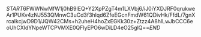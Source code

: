 $START$6FWWNwMfW1j0hB9IEQ+Y2XpPZgT4m1LXVbj6/iJ0iYXDJRF0qrukweAr1PUKv4zNJ553QMnwC3uCd3f3hlqd6ZfeEGcnFmdW61QDivHk/FfdL/7gnXrcaIkcjwD9D1/JQW42CMs+h2uheH4hoZxEGKk30z+Ztzz4A8hlLwJbCCC6eoUhCXldYNpeWTCPVMXE0QFlyEPO6wDiLD4eO25glQ==$END$